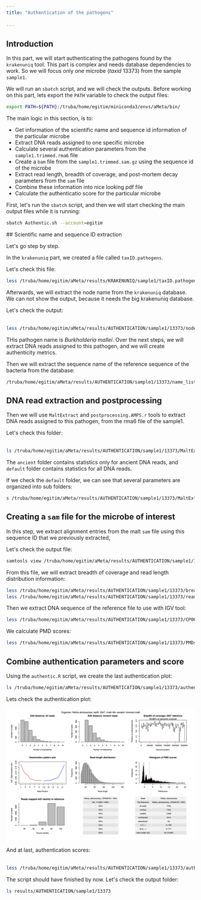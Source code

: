 ```yaml
---
title: "Authentication of the pathogens"

---
```


## Introduction

In this part, we will start authenticating the pathogens found by the `krakenuniq` tool. This part is complex and needs database dependencies to work. So we will focus only one microbe (*taxid* 13373) from the sample `sample1`.

We will run an `sbatch` script, and we will check the outputs. Before working on this part, lets export the `PATH` variable to check the output files:

```bash
export PATH=${PATH}:/truba/home/egitim/miniconda3/envs/aMeta/bin/
```

The main logic in this section, is to:

+ Get information of the scientific name and sequence id information of the particular microbe
+ Extract DNA reads assigned to one specific microbe
+ Calculate several authentication parameters from the `sample1.trimmed.rma6` file
+ Create a `bam` file from the `sample1.trimmed.sam.gz` using the sequence id of the microbe
+ Extract read length, breadth of coverage, and post-mortem decay parameters from the `sam` file
+ Combine these information into nice looking pdf file
+ Calculate the authenticatio score for the particular microbe

First, let's run the `sbatch` script, and then we will start checking the main output files while it is running:

```bash
sbatch Authentic.sh --account=egitim  
```

## Scientific name and sequence ID extraction

Let's go step by step.

In the `krakenuniq` part, we created a file called `taxID.pathogens`.

Let's check this file:

```bash
less /truba/home/egitim/aMeta/results/KRAKENUNIQ/sample1/taxID.pathogens
```

Afterwards, we will extract the node name from the `krakenuniq` database. We can not show the output, because it needs the big krakenuniq database.

Let's check the output:

```bash

less /truba/home/egitim/aMeta/results/AUTHENTICATION/sample1/13373/node_list.txt

```

THis pathogen name is *Burkholderia mallei*. Over the next steps, we will extract DNA reads assigned to this pathogen, and we will create authenticity metrics.

Then we will extract the sequence name of the reference sequence of the bacteria from the database:

```bash
/truba/home/egitim/aMeta/results/AUTHENTICATION/sample1/13373/name_list.txt
```

## DNA read extraction and postprocessing

Then we will use `MaltExtract` and `postprocessing.AMPS.r` tools to extract DNA reads assigned to this pathogen, from the rma6 file of the sample1.

Let's check this folder:

```bash

ls /truba/home/egitim/aMeta/results/AUTHENTICATION/sample1/13373/MaltExtract_output/
```

The `ancient` folder contains statistics only for ancient DNA reads, and `default` folder contains statistics for all DNA reads.

If we check the `default` folder, we can see that several parameters are organized into sub folders:

```bash
s /truba/home/egitim/aMeta/results/AUTHENTICATION/sample1/13373/MaltExtract_output/modern/
```

## Creating a `sam` file for the microbe of interest

In this step, we extract alignment entries from the malt `sam` file using this sequence ID that we previously extracted, 

Let's check the output file:

```bash
samtools view /truba/home/egitim/aMeta/results/AUTHENTICATION/sample1/13373/sorted.bam | less
```

From this file, we will extract breadth of coverage and read length distribution information:

```bash
less /truba/home/egitim/aMeta/results/AUTHENTICATION/sample1/13373/breadth_of_coverage
less /truba/home/egitim/aMeta/results/AUTHENTICATION/sample1/13373/read_length.txt
```

Then we extract DNA sequence of the reference file to use with IGV tool:

```bash
less /truba/home/egitim/aMeta/results/AUTHENTICATION/sample1/13373/CP009643.1.fasta
```

We calculate PMD scores:

```bash
less /truba/home/egitim/aMeta/results/AUTHENTICATION/sample1/13373/PMDscores.txt

```

## Combine authentication parameters and score

Using the `authentic.R` script, we create the last authentication plot:

```bash
ls /truba/home/egitim/aMeta/results/AUTHENTICATION/sample1/13373/authentic_Sample_sample1.trimmed rma6_TaxID_13373.pdf
```

Lets check the authentication plot:

![Authentication plot for the bacteria](images/authentic_Sample_sample1.trimmed.rma6_TaxID_2047.png)

And at last, authentication scores:

```bash

less /truba/home/egitim/aMeta/results/AUTHENTICATION/sample1/13373/authentication_scores.txt
```
The script should have finished by now. Let's check the output folder:


```bash
ls results/AUTHENTICATION/sample1/13373
```